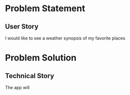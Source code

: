 # Problem Statement
## User Story
I would like to see a weather synopsis of my favorite places

# Problem Solution
## Technical Story
The app will
